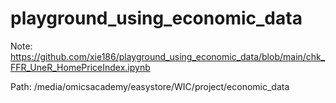 # playground_using_economic_data


Note:
https://github.com/xie186/playground_using_economic_data/blob/main/chk_FFR_UneR_HomePriceIndex.ipynb


Path: 
/media/omicsacademy/easystore/WIC/project/economic_data

